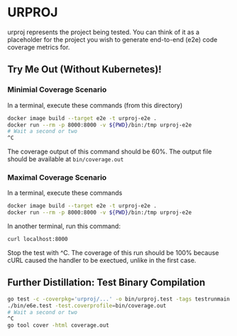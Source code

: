 # URPROJ

urproj represents the project being tested.  You can think of it as a placeholder for the project you wish to generate end-to-end (e2e) code coverage metrics for.  

## Try Me Out (Without Kubernetes)!

### Minimial Coverage Scenario
In a terminal, execute these commands (from this directory)
```bash
docker image build --target e2e -t urproj-e2e .
docker run --rm -p 8000:8000 -v ${PWD}/bin:/tmp urproj-e2e
# Wait a second or two
^C
```

The coverage output of this command should be 60%.  The output file should be available at `bin/coverage.out`

### Maximal Coverage Scenario
In a terminal, execute these commands
```bash
docker image build --target e2e -t urproj-e2e .
docker run --rm -p 8000:8000 -v ${PWD}/bin:/tmp urproj-e2e
```
In another terminal, run this command:
```bash
curl localhost:8000
```

Stop the test with ^C.  The coverage of this run should be 100% because cURL caused the handler to be exectued, unlike in the first case.

## Further Distillation: Test Binary Compilation
```bash
go test -c -coverpkg='urproj/...' -o bin/urproj.test -tags testrunmain urproj/cmd
./bin/e6e.test -test.coverprofile=bin/coverage.out
# Wait a second or two
^C
go tool cover -html coverage.out
```